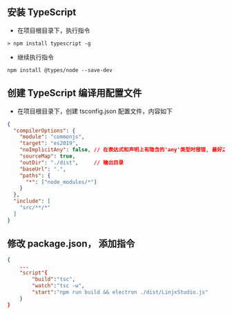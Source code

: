 ## 安装 TypeScript
- 在项目根目录下，执行指令
```
> npm install typescript -g
```
- 继续执行指令
```
npm install @types/node --save-dev
```
## 创建 TypeScript 编译用配置文件
- 在项目根目录下，创建 tsconfig.json 配置文件，内容如下
``` json
{
  "compilerOptions": {
    "module": "commonjs",
    "target": "es2019",
    "noImplicitAny": false, // 在表达式和声明上有隐含的'any'类型时报错, 最好之后改成true
    "sourceMap": true,
    "outDir": "./dist",     // 输出目录
    "baseUrl": ".",
    "paths": {
      "*": ["node_modules/*"]
    }
  },
  "include": [
    "src/**/*"
  ]
}
```
## 修改 package.json， 添加指令
~~~json
{
    ...
    "script"{
        "build":"tsc",
        "watch":"tsc -w",
        "start":"npm run build && electron ./dist/LinjxStudio.js"
    }
}
~~~